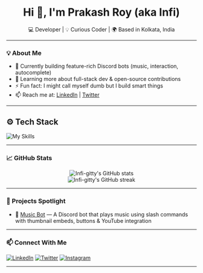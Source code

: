 <h1 align="center">Hi 👋, I'm Prakash Roy (aka Infi)</h1>
<p align="center">
💻 Developer | 💡 Curious Coder | 🌍 Based in Kolkata, India
</p>

---

### 💡 About Me

- 🔭 Currently building feature-rich Discord bots (music, interaction, autocomplete)
- 🌱 Learning more about full-stack dev & open-source contributions
- ⚡ Fun fact: I might call myself dumb but I build smart things
- 📫 Reach me at: [LinkedIn](https://www.linkedin.com/in/prakash-roy-949350246/) | [Twitter](https://twitter.com/Infi_nvm)

---
## ⚙️ Tech Stack
![My Skills](https://skillicons.dev/icons?i=js,ts,react,nodejs,express,mongodb,html,css,git,github,vscode)

---

### 📈 GitHub Stats

<p align="center">
  <img src="https://github-readme-stats.vercel.app/api?username=Infi-gitty&show_icons=true&theme=radical" alt="Infi-gitty's GitHub stats"/>
  <br/>
  <img src="https://github-readme-streak-stats.herokuapp.com/?user=Infi-gitty&theme=radical" alt="Infi-gitty's GitHub streak"/>
</p>

---

### 🚀 Projects Spotlight

- 🎵 [Music Bot](https://github.com/Infi-gitty/Music-bot) — A Discord bot that plays music using slash commands with thumbnail embeds, buttons & YouTube integration

---

### 📫 Connect With Me

[![LinkedIn](https://img.shields.io/badge/LinkedIn-blue?style=flat&logo=linkedin)](https://https://www.linkedin.com/in/prakash-roy-949350246/)
[![Twitter](https://img.shields.io/badge/Twitter-black?style=flat&logo=twitter)](https://twitter.com/Infi_nvm)
[![Instagram](https://img.shields.io/badge/Instagram-%23E4405F.svg?style=flat&logo=instagram&logoColor=white)](https://www.instagram.com/infi_nvm/)

---
